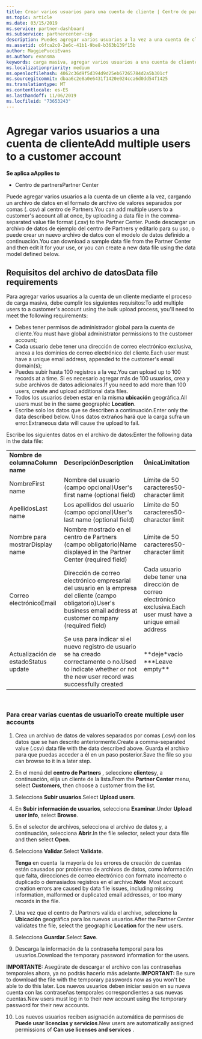 ```yaml
---
title: Crear varios usuarios para una cuenta de cliente | Centro de partners
ms.topic: article
ms.date: 03/15/2019
ms.service: partner-dashboard
ms.subservice: partnercenter-csp
description: Puedes agregar varios usuarios a la vez a una cuenta de cliente, mediante la carga en el Centro de partners de un archivo de datos con el formato de archivo de valores separados por comas (.csv).
ms.assetid: c6fca2c0-2e6c-41b1-9be8-b363b139f15b
author: MaggiePucciEvans
ms.author: evansma
keywords: carga masiva, agregar varios usuarios a una cuenta de cliente, agregar usuarios del cliente, carga masiva de usuarios del cliente, cuenta del cliente, usuarios del cliente, usuarios
ms.localizationpriority: medium
ms.openlocfilehash: 4062c36d9f5d394d9d25eb67265784d2a5b301cf
ms.sourcegitcommit: dbaa6c2e8a0e6431f1420e024cca6d0dd54f1425
ms.translationtype: MT
ms.contentlocale: es-ES
ms.lasthandoff: 11/06/2019
ms.locfileid: "73653243"
---
```

# <a name="add-multiple-users-to-a-customer-account"></a><span data-ttu-id="5318e-104">Agregar varios usuarios a una cuenta de cliente</span><span class="sxs-lookup"><span data-stu-id="5318e-104">Add multiple users to a customer account</span></span>

<span data-ttu-id="5318e-105">**Se aplica a**</span><span class="sxs-lookup"><span data-stu-id="5318e-105">**Applies to**</span></span>

-  <span data-ttu-id="5318e-106">Centro de partners</span><span class="sxs-lookup"><span data-stu-id="5318e-106">Partner Center</span></span>

<span data-ttu-id="5318e-107">Puede agregar varios usuarios a la cuenta de un cliente a la vez, cargando un archivo de datos en el formato de archivo de valores separados por comas (. csv) al centro de Partners.</span><span class="sxs-lookup"><span data-stu-id="5318e-107">You can add multiple users to a customer's account all at once, by uploading a data file in the comma-separated value file format (.csv) to the Partner Center.</span></span> <span data-ttu-id="5318e-108">Puede descargar un archivo de datos de ejemplo del centro de Partners y editarlo para su uso, o puede crear un nuevo archivo de datos con el modelo de datos definido a continuación.</span><span class="sxs-lookup"><span data-stu-id="5318e-108">You can download a sample data file from the Partner Center and then edit it for your use, or you can create a new data file using the data model defined below.</span></span>

## <a href="" id="creatingtheimportcsvfile"></a><span data-ttu-id="5318e-109">Requisitos del archivo de datos</span><span class="sxs-lookup"><span data-stu-id="5318e-109">Data file requirements</span></span>


<span data-ttu-id="5318e-110">Para agregar varios usuarios a la cuenta de un cliente mediante el proceso de carga masiva, debe cumplir los siguientes requisitos:</span><span class="sxs-lookup"><span data-stu-id="5318e-110">To add multiple users to a customer's account using the bulk upload process, you'll need to meet the following requirements:</span></span>

-   <span data-ttu-id="5318e-111">Debes tener permisos de administrador global para la cuenta de cliente.</span><span class="sxs-lookup"><span data-stu-id="5318e-111">You must have global administrator permissions to the customer account;</span></span>
-   <span data-ttu-id="5318e-112">Cada usuario debe tener una dirección de correo electrónico exclusiva, anexa a los dominios de correo electrónico del cliente.</span><span class="sxs-lookup"><span data-stu-id="5318e-112">Each user must have a unique email address, appended to the customer's email domain(s);</span></span>
-   <span data-ttu-id="5318e-113">Puedes subir hasta 100 registros a la vez.</span><span class="sxs-lookup"><span data-stu-id="5318e-113">You can upload up to 100 records at a time.</span></span> <span data-ttu-id="5318e-114">Si es necesario agregar más de 100 usuarios, crea y sube archivos de datos adicionales.</span><span class="sxs-lookup"><span data-stu-id="5318e-114">If you need to add more than 100 users, create and upload additional data files.</span></span>
-   <span data-ttu-id="5318e-115">Todos los usuarios deben estar en la misma **ubicación** geográfica.</span><span class="sxs-lookup"><span data-stu-id="5318e-115">All users must be in the same geographic **Location**.</span></span>
-   <span data-ttu-id="5318e-116">Escribe solo los datos que se describen a continuación.</span><span class="sxs-lookup"><span data-stu-id="5318e-116">Enter only the data described below.</span></span> <span data-ttu-id="5318e-117">Unos datos extraños hará que la carga sufra un error.</span><span class="sxs-lookup"><span data-stu-id="5318e-117">Extraneous data will cause the upload to fail.</span></span>

<span data-ttu-id="5318e-118">Escribe los siguientes datos en el archivo de datos:</span><span class="sxs-lookup"><span data-stu-id="5318e-118">Enter the following data in the data file:</span></span>

|                 |                                                                              |                                            |
|-----------------|------------------------------------------------------------------------------|--------------------------------------------|
| <span data-ttu-id="5318e-119">**Nombre de columna**</span><span class="sxs-lookup"><span data-stu-id="5318e-119">**Column name**</span></span> | <span data-ttu-id="5318e-120">**Descripción**</span><span class="sxs-lookup"><span data-stu-id="5318e-120">**Description**</span></span>                                                              | <span data-ttu-id="5318e-121">**Única**</span><span class="sxs-lookup"><span data-stu-id="5318e-121">**Limitation**</span></span>                             |
| <span data-ttu-id="5318e-122">Nombre</span><span class="sxs-lookup"><span data-stu-id="5318e-122">First name</span></span>      | <span data-ttu-id="5318e-123">Nombre del usuario (campo opcional)</span><span class="sxs-lookup"><span data-stu-id="5318e-123">User's first name (optional field)</span></span>                                           | <span data-ttu-id="5318e-124">Límite de 50 caracteres</span><span class="sxs-lookup"><span data-stu-id="5318e-124">50-character limit</span></span>                         |
| <span data-ttu-id="5318e-125">Apellidos</span><span class="sxs-lookup"><span data-stu-id="5318e-125">Last name</span></span>       | <span data-ttu-id="5318e-126">Los apellidos del usuario (campo opcional)</span><span class="sxs-lookup"><span data-stu-id="5318e-126">User's last name (optional field)</span></span>                                            | <span data-ttu-id="5318e-127">Límite de 50 caracteres</span><span class="sxs-lookup"><span data-stu-id="5318e-127">50-character limit</span></span>                         |
| <span data-ttu-id="5318e-128">Nombre para mostrar</span><span class="sxs-lookup"><span data-stu-id="5318e-128">Display name</span></span>    | <span data-ttu-id="5318e-129">Nombre mostrado en el centro de Partners (campo obligatorio)</span><span class="sxs-lookup"><span data-stu-id="5318e-129">Name displayed in the Partner Center (required field)</span></span>                            | <span data-ttu-id="5318e-130">Límite de 50 caracteres</span><span class="sxs-lookup"><span data-stu-id="5318e-130">50-character limit</span></span>                         |
| <span data-ttu-id="5318e-131">Correo electrónico</span><span class="sxs-lookup"><span data-stu-id="5318e-131">Email</span></span>           | <span data-ttu-id="5318e-132">Dirección de correo electrónico empresarial del usuario en la empresa del cliente (campo obligatorio)</span><span class="sxs-lookup"><span data-stu-id="5318e-132">User's business email address at customer company (required field)</span></span>           | <span data-ttu-id="5318e-133">Cada usuario debe tener una dirección de correo electrónico exclusiva.</span><span class="sxs-lookup"><span data-stu-id="5318e-133">Each user must have a unique email address</span></span> |
| <span data-ttu-id="5318e-134">Actualización de estado</span><span class="sxs-lookup"><span data-stu-id="5318e-134">Status update</span></span>   | <span data-ttu-id="5318e-135">Se usa para indicar si el nuevo registro de usuario se ha creado correctamente o no.</span><span class="sxs-lookup"><span data-stu-id="5318e-135">Used to indicate whether or not the new user record was successfully created</span></span> | <span data-ttu-id="5318e-136">\*\*deje\*vacío \*</span><span class="sxs-lookup"><span data-stu-id="5318e-136">\*\*Leave empty\*\*</span></span>                        |

 

### <a href="" id="createmultipleuseraccounts"></a><span data-ttu-id="5318e-137">Para crear varias cuentas de usuario</span><span class="sxs-lookup"><span data-stu-id="5318e-137">To create multiple user accounts</span></span>

<a href="" id="creatingtheaccounts"></a>
1.  <span data-ttu-id="5318e-138">Crea un archivo de datos de valores separados por comas (.csv) con los datos que se han descrito anteriormente.</span><span class="sxs-lookup"><span data-stu-id="5318e-138">Create a comma-separated value (.csv) data file with the data described above.</span></span> <span data-ttu-id="5318e-139">Guarda el archivo para que puedas acceder a él en un paso posterior.</span><span class="sxs-lookup"><span data-stu-id="5318e-139">Save the file so you can browse to it in a later step.</span></span>
2.  <span data-ttu-id="5318e-140">En el menú del **centro de Partners** , seleccione **clientes**y, a continuación, elija un cliente de la lista.</span><span class="sxs-lookup"><span data-stu-id="5318e-140">From the **Partner Center** menu, select **Customers**, then choose a customer from the list.</span></span>
3.  <span data-ttu-id="5318e-141">Selecciona **Subir usuarios**.</span><span class="sxs-lookup"><span data-stu-id="5318e-141">Select **Upload users**.</span></span>
4.  <span data-ttu-id="5318e-142">En **Subir información de usuarios**, selecciona **Examinar**.</span><span class="sxs-lookup"><span data-stu-id="5318e-142">Under **Upload user info**, select **Browse**.</span></span>
5.  <span data-ttu-id="5318e-143">En el selector de archivos, selecciona el archivo de datos y, a continuación, selecciona **Abrir**.</span><span class="sxs-lookup"><span data-stu-id="5318e-143">In the file selector, select your data file and then select **Open**.</span></span>
6.  <span data-ttu-id="5318e-144">Selecciona **Validar**.</span><span class="sxs-lookup"><span data-stu-id="5318e-144">Select **Validate**.</span></span>

    <span data-ttu-id="5318e-145">**Tenga** en cuenta  la mayoría de los errores de creación de cuentas están causados por problemas de archivos de datos, como información que falta, direcciones de correo electrónico con formato incorrecto o duplicado o demasiados registros en el archivo.</span><span class="sxs-lookup"><span data-stu-id="5318e-145">**Note**  Most account creation errors are caused by data file issues, including missing information, malformed or duplicated email addresses, or too many records in the file.</span></span>

7.  <span data-ttu-id="5318e-146">Una vez que el centro de Partners valida el archivo, seleccione la **Ubicación** geográfica para los nuevos usuarios.</span><span class="sxs-lookup"><span data-stu-id="5318e-146">After the Partner Center validates the file, select the geographic **Location** for the new users.</span></span>
8.  <span data-ttu-id="5318e-147">Selecciona **Guardar**.</span><span class="sxs-lookup"><span data-stu-id="5318e-147">Select **Save**.</span></span>
9.  <span data-ttu-id="5318e-148">Descarga la información de la contraseña temporal para los usuarios.</span><span class="sxs-lookup"><span data-stu-id="5318e-148">Download the temporary password information for the users.</span></span>

<span data-ttu-id="5318e-149">**IMPORTANTE:** Asegúrate de descargar el archivo con las contraseñas temporales ahora, ya no podrás hacerlo más adelante.</span><span class="sxs-lookup"><span data-stu-id="5318e-149">**IMPORTANT:** Be sure to download the file with the temporary passwords now as you won't be able to do this later.</span></span> <span data-ttu-id="5318e-150">Los nuevos usuarios deben iniciar sesión en su nueva cuenta con las contraseñas temporales correspondientes a sus nuevas cuentas.</span><span class="sxs-lookup"><span data-stu-id="5318e-150">New users must log in to their new account using the temporary password for their new accounts.</span></span>

10. <span data-ttu-id="5318e-151">Los nuevos usuarios reciben asignación automática de permisos de **Puede usar licencias y servicios**.</span><span class="sxs-lookup"><span data-stu-id="5318e-151">New users are automatically assigned permissions of **Can use licenses and services** .</span></span> 

 

 



